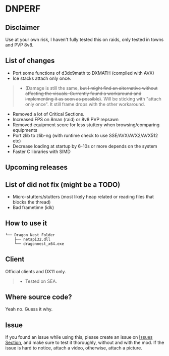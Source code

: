 # DNPERF
## Disclaimer
Use at your own risk, I haven't fully tested this on raids, only tested in towns and PVP 8v8.
## List of changes
- Port some functions of d3dx9math to DXMATH (compiled with AVX)
- Ice stacks attach only once.
> - (Damage is still the same, ~~but I might find an alternative without affecting the visuals. Currently found a workaround and implementing it as soon as possible)~~. Will be sticking with "attach only once". It still frame drops with the other workaround.
- Removed a lot of Critical Sections.
- Increased FPS on 8man (raid) or 8v8 PVP repsawn
- Removed equipment score for less stuttery when browsing/comparing equipments
- Port zlib to zlib-ng (with runtime check to use SSE/AVX/AVX2/AVX512 etc)
- Decrease loading at startup by 6-10s or more depends on the system
- Faster C libraries with SIMD

## Upcoming releases


## List of did not fix (might be a TODO)
- Micro-stutters/stutters (most likely heap related or reading files that blocks the thread)
- Bad frametime (idk)

## How to use it
```
└── Dragon Nest Folder
    ├── netapi32.dll
    └── dragonnest_x64.exe
```
## Client
Official clients and DX11 only.
> - Tested on SEA. 

## Where source code?
Yeah no. Guess it why.

## Issue
If you found an issue while using this, please create an issue on [Issues Section](https://github.com/dnblank123/dnperf-public/issues), and make sure to test it thoroughly, without and with the mod. If the issue is hard to notice, attach a video, otherwise, attach a picture.